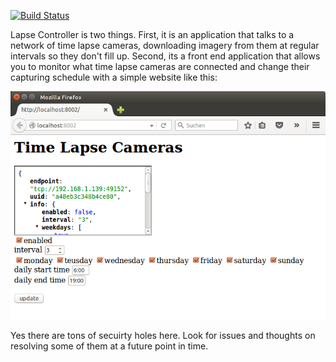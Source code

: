 [![Build Status](https://travis-ci.org/kevinkreiser/lapse_controller.svg?branch=master)](https://travis-ci.org/kevinkreiser/lapse_controller)

Lapse Controller is two things. First, it is an application that talks to a network of time lapse cameras, downloading imagery from them at regular intervals so they don't fill up. Second, its a front end application that allows you to monitor what time lapse cameras are connected and change their capturing schedule with a simple website like this:

![Front End Interface](docs/controller.png)

Yes there are tons of secuirty holes here. Look for issues and thoughts on resolving some of them at a future point in time.
